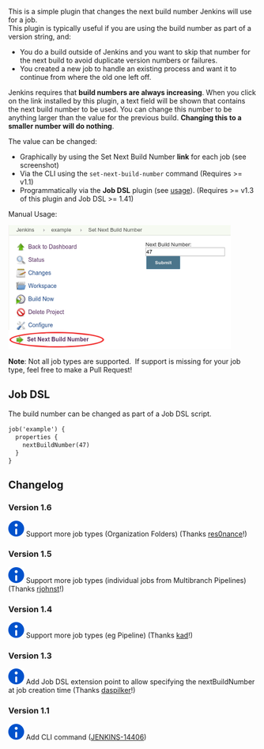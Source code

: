 This is a simple plugin that changes the next build number Jenkins will
use for a job.  
This plugin is typically useful if you are using the build number as
part of a version string, and:

-   You do a build outside of Jenkins and you want to skip that number
    for the next build to avoid duplicate version numbers or failures.
-   You created a new job to handle an existing process and want it to
    continue from where the old one left off.

Jenkins requires that **build numbers are always increasing**. When you
click on the link installed by this plugin, a text field will be shown
that contains the next build number to be used. You can change this
number to be anything larger than the value for the previous build.
**Changing this to a smaller number will do nothing**.

The value can be changed:

-   Graphically by using the Set Next Build Number **link** for each job
    (see screenshot)
-   Via the CLI using the `set-next-build-number` command (Requires \>=
    v1.1)
-   Programmatically via the **Job DSL** plugin
    (see [usage](https://wiki.jenkins.io/display/JENKINS/Next+Build+Number+Plugin#NextBuildNumberPlugin-JobDSL)).
    (Requires \>= v1.3 of this plugin and Job DSL \>= 1.41)

Manual Usage:

![](docs/images/next-build-number.png)

**Note**: Not all job types are supported.  If support is missing for
your job type, feel free to make a Pull Request!

## Job DSL

The build number can be changed as part of a Job DSL script.

``` syntaxhighlighter-pre
job('example') {
  properties {
    nextBuildNumber(47)
  }
}
```

## Changelog

### Version 1.6

![(info)](docs/images/information.svg) Support
more job types (Organization Folders)
(Thanks [res0nance](https://github.com/jenkinsci/next-build-number-plugin/pull/7)!)

### Version 1.5

![(info)](docs/images/information.svg) Support
more job types (individual jobs from Multibranch Pipelines)
(Thanks [rjohnst](https://github.com/jenkinsci/next-build-number-plugin/pull/6)!)

### Version 1.4

![(info)](docs/images/information.svg) Support
more job types (eg Pipeline)
(Thanks [kad](https://github.com/jenkinsci/next-build-number-plugin/pull/5)!)

### Version 1.3

![(info)](docs/images/information.svg) Add
Job DSL extension point to allow specifying the nextBuildNumber at job
creation time
(Thanks [daspilker](https://github.com/jenkinsci/next-build-number-plugin/pull/4)!)

### Version 1.1

![(info)](docs/images/information.svg) Add
CLI command
([JENKINS-14406](https://issues.jenkins-ci.org/browse/JENKINS-14406))
